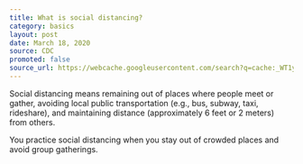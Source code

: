 ```yaml
---
title: What is social distancing?
category: basics
layout: post
date: March 18, 2020
source: CDC
promoted: false
source_url: https://webcache.googleusercontent.com/search?q=cache:_WT1yjb8w94J:https://www.cdc.gov/coronavirus/2019-ncov/about/coping.html+&cd=6&hl=en&ct=clnk&gl=us and https://www.cdc.gov/coronavirus/2019-ncov/travelers/faqs.html
---
```


Social distancing means remaining out of places where people meet or gather, avoiding local public transportation (e.g., bus, subway, taxi, rideshare), and maintaining distance (approximately 6 feet or 2 meters) from others.

You practice social distancing when you stay out of crowded places and avoid group gatherings. 